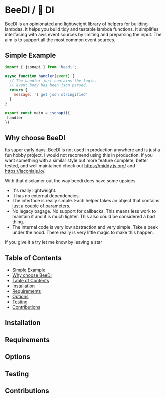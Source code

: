 # BeeDI / 🐝 DI

BeeDI is an opinionated and lightweight library of helpers for building lambdas. It helps you build tidy and testable lambda functions.
It simplifies interfacing with aws event sources by limiting and preparsing the input. The aim is to support all the most common event sources.

## Simple Example

```js
import { jsonapi } from 'beedi';

async function handler(event) {
  // The handler just contains the logic.
  // event.body has been json parsed.
  return {
    message: 'I get json stringified'
  }
}

export const main = jsonapi({
 handler
})
```

## Why choose BeeDI

Its super early days. BeeDI is not used in production anywhere and is just a fun hobby project. I would not recomend using this in production. If you want something with a similar style but more feature complete, better tested, and well maintained check out https://middy.js.org/ and https://laconiajs.io/.

With that disclamer out the way beedi does have some upsides.

* It's really lightweight.
* It has no external dependencies. 
* The interface is really simple. Each helper takes an object that contains just a couple of parameters.
* No legacy bagage. No support for callbacks. This means less work to maintain it and it is much lighter. This also could be considered a bad thing.
* The internal code is very low abstraction and very simple. Take a peek under the hood. There really is very little magic to make this happen.

If you give it a try let me know by leaving a star

## Table of Contents
  * [Simple Example](#simple-example)
  * [Why choose BeeDI](#why-choose-beedi)
  * [Table of Contents](#table-of-contents)
  * [Installation](#installation)
  * [Requirements](#requirements)
  * [Options](#options)
  * [Testing](#testing)
  * [Contributions](#contributions)


## Installation

## Requirements

## Options

## Testing

## Contributions
